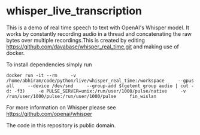 # whisper_live_transcription

This is a demo of real time speech to text with OpenAI's Whisper model. It works by constantly recording audio in a thread and concatenating the raw bytes over multiple recordings.This is created by editing https://github.com/davabase/whisper_real_time.git and making use of docker.

To install dependencies simply run
```
docker run -it --rm     -v /home/abhiram/code/python/live/whisper_real_time:/workspace     --gpus all     --device /dev/snd     --group-add $(getent group audio | cut -d: -f3)     -e PULSE_SERVER=unix:/run/user/1000/pulse/native     -v /run/user/1000/pulse:/run/user/1000/pulse     fin_wislan

```

For more information on Whisper please see https://github.com/openai/whisper

The code in this repository is public domain.

